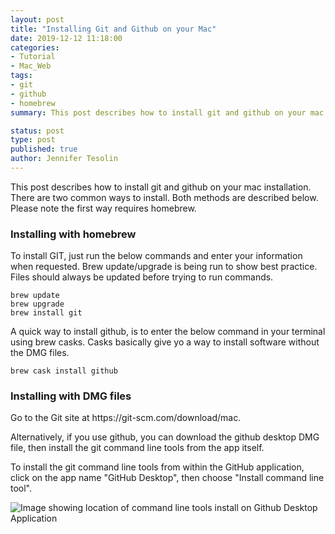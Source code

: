 ```yaml
---
layout: post
title: "Installing Git and Github on your Mac"
date: 2019-12-12 11:18:00
categories:
- Tutorial
- Mac_Web
tags:
- git
- github
- homebrew
summary: This post describes how to install git and github on your mac installation.

status: post
type: post
published: true
author: Jennifer Tesolin
---
```


<p>
	This post describes how to install git and github on your mac installation. There are two common ways to install. Both methods are described below. Please note the first way requires homebrew. <!--more-->
</p>

<h3>Installing with homebrew</h3>

<p>
	To install GIT, just run the below commands and enter your information when requested. Brew update/upgrade is being run to show best practice. Files should always be updated before trying to run commands.
</p>

<pre><code>brew update<br>brew upgrade<br>brew install git</code></pre>

<p>
	A quick way to install github, is to enter the below command in your terminal using brew casks. Casks basically give yo a way to install software without the DMG files.
</p>

<pre><code>brew cask install github</code></pre>

<h3>Installing with DMG files</h3>

<p>
	Go to the Git site at <a hrf="https://git-scm.com/download/mac" target="_blank" rel="nofollow noreferrer noopener">https://git-scm.com/download/mac</a>.
</p>

<p>
	Alternatively, if you use github, you can download the <a hrf="https://desktop.github.com/" target="_blank" rel="nofollow noreferrer noopener">github desktop DMG</a> file, then install the git command line tools from the app itself.
</p>

<p>
	To install the git command line tools from within the GitHub application, click on the app name "GitHub Desktop", then choose "Install command line tool".
</p>

<img src="https://jenntesolin.nyc3.digitaloceanspaces.com/blog/github-cmd-tools.png" alt="Image showing location of command line tools install on Github Desktop Application" />
